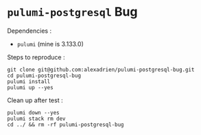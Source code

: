 # `pulumi-postgresql` Bug

Dependencies :
- `pulumi` (mine is 3.133.0)

Steps to reproduce : 
```shell
git clone git@github.com:alexadrien/pulumi-postgresql-bug.git
cd pulumi-postgresql-bug
pulumi install
pulumi up --yes
```

Clean up after test : 
```shell
pulumi down --yes
pulumi stack rm dev
cd ../ && rm -rf pulumi-postgresql-bug
```
